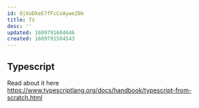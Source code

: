```yaml
---
id: OjXoDkeE7fFcCoAyweZ0k
title: Ts
desc: ''
updated: 1609791604646
created: 1609791584543
---
```


## Typescript

Read about it here https://www.typescriptlang.org/docs/handbook/typescript-from-scratch.html

